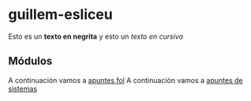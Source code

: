 # guillem-esliceu
Esto es un **texto en negrita** y esto un *texto en cursiva*
## Módulos
A continuación vamos a [apuntes fol](fol/apuntes.md)
A continuación vamos a [apuntes de sistemas](sistemas/README.md)


